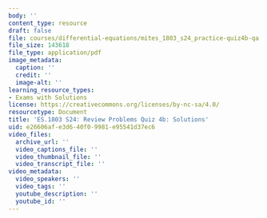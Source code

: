 ```yaml
---
body: ''
content_type: resource
draft: false
file: courses/differential-equations/mites_1803_s24_practice-quiz4b-qa.pdf
file_size: 143618
file_type: application/pdf
image_metadata:
  caption: ''
  credit: ''
  image-alt: ''
learning_resource_types:
- Exams with Solutions
license: https://creativecommons.org/licenses/by-nc-sa/4.0/
resourcetype: Document
title: 'ES.1803 S24: Review Problems Quiz 4b: Solutions'
uid: e26606af-e3d6-40f0-9981-e95541d37ec6
video_files:
  archive_url: ''
  video_captions_file: ''
  video_thumbnail_file: ''
  video_transcript_file: ''
video_metadata:
  video_speakers: ''
  video_tags: ''
  youtube_description: ''
  youtube_id: ''
---
```

